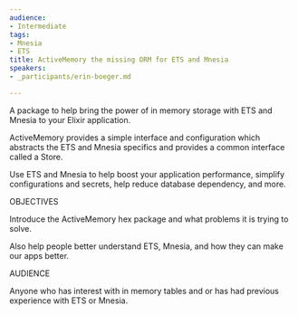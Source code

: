 ```yaml
---
audience:
- Intermediate
tags:
- Mnesia
- ETS
title: ActiveMemory the missing ORM for ETS and Mnesia
speakers:
- _participants/erin-boeger.md

---
```

A package to help bring the power of in memory storage with ETS and Mnesia to your Elixir application.  
  
ActiveMemory provides a simple interface and configuration which abstracts the ETS and Mnesia specifics and provides a common interface called a Store.  
  
Use ETS and Mnesia to help boost your application performance, simplify configurations and secrets, help reduce database dependency, and more.

OBJECTIVES

Introduce the ActiveMemory hex package and what problems it is trying to solve.   
  
Also help people better understand ETS, Mnesia, and how they can make our apps better.

AUDIENCE

Anyone who has interest with in memory tables and or has had previous experience with ETS or Mnesia.